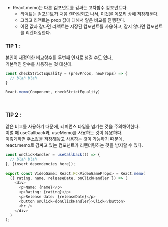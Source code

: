 - React.memo는 다른 컴포넌트를 감싸는 고차함수 컴포넌트다.
  - 리액트는 컴포넌트가 처음 렌더링되고 나서, 이것을 메모리 상에 저장해둔다.
  - 그리고 리액트는 prop 값에 대해서 얕은 비교를 진행한다.
  - 이전 값과 같다면 리액트는 저장된 컴포넌트를 사용하고, 같지 않다면 컴포넌트를 리렌더링한다.

### TIP 1 :

본인이 재정의한 비교함수를 두번째 인자로 넘길 수도 있다.  
기본적인 함수를 사용하는 것 대신에.

```javascript
const checkStrictEquality = (prevProps, newProps) => {
  // blah blah
}

React.memo(Component, checkStrictEquality)
```

<br>

### TIP 2 :

얕은 비교를 사용하기 때문에, 레퍼런스 타입을 넘기는 것을 주의해야한다.  
이럴 때 useCallback과, useMemo를 사용하는 것이 유용하다.  
이렇게하면 주소값을 저장해놓고 사용하는 것이 가능하기 때문에,  
react.memo로 감싸고 있는 컴포넌트가 리렌더링하는 것을 방지할 수 있다.

```javascript
const onClickHandler = useCallback(() => {
  // blah blah
}, [insert dependencies here]);

export const VideoGame: React.FC<VideoGameProps> = React.memo(
  ({ rating, name, releaseDate, onClickHandler }) => (
    <div>
      <p>Name: {name}</p>
      <p>Rating: {rating}</p>
      <p>Release date: {releaseDate}</p>
      <button onClick={onClickHandler}>Click</button>
      <hr />
    </div>
  )
);
```
